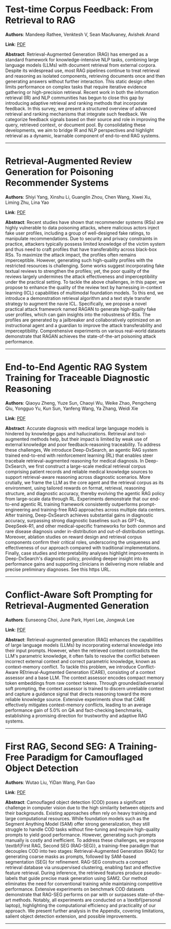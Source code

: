 # Test-time Corpus Feedback: From Retrieval to RAG 

**Authors**: Mandeep Rathee, Venktesh V, Sean MacAvaney, Avishek Anand  

**Link**: [PDF](https://arxiv.org/pdf/2508.15437)  

**Abstract**: Retrieval-Augmented Generation (RAG) has emerged as a standard framework for knowledge-intensive NLP tasks, combining large language models (LLMs) with document retrieval from external corpora. Despite its widespread use, most RAG pipelines continue to treat retrieval and reasoning as isolated components, retrieving documents once and then generating answers without further interaction. This static design often limits performance on complex tasks that require iterative evidence gathering or high-precision retrieval. Recent work in both the information retrieval (IR) and NLP communities has begun to close this gap by introducing adaptive retrieval and ranking methods that incorporate feedback. In this survey, we present a structured overview of advanced retrieval and ranking mechanisms that integrate such feedback. We categorize feedback signals based on their source and role in improving the query, retrieved context, or document pool. By consolidating these developments, we aim to bridge IR and NLP perspectives and highlight retrieval as a dynamic, learnable component of end-to-end RAG systems. 

---
# Retrieval-Augmented Review Generation for Poisoning Recommender Systems 

**Authors**: Shiyi Yang, Xinshu Li, Guanglin Zhou, Chen Wang, Xiwei Xu, Liming Zhu, Lina Yao  

**Link**: [PDF](https://arxiv.org/pdf/2508.15252)  

**Abstract**: Recent studies have shown that recommender systems (RSs) are highly vulnerable to data poisoning attacks, where malicious actors inject fake user profiles, including a group of well-designed fake ratings, to manipulate recommendations. Due to security and privacy constraints in practice, attackers typically possess limited knowledge of the victim system and thus need to craft profiles that have transferability across black-box RSs. To maximize the attack impact, the profiles often remains imperceptible. However, generating such high-quality profiles with the restricted resources is challenging. Some works suggest incorporating fake textual reviews to strengthen the profiles; yet, the poor quality of the reviews largely undermines the attack effectiveness and imperceptibility under the practical setting.
To tackle the above challenges, in this paper, we propose to enhance the quality of the review text by harnessing in-context learning (ICL) capabilities of multimodal foundation models. To this end, we introduce a demonstration retrieval algorithm and a text style transfer strategy to augment the navie ICL. Specifically, we propose a novel practical attack framework named RAGAN to generate high-quality fake user profiles, which can gain insights into the robustness of RSs. The profiles are generated by a jailbreaker and collaboratively optimized on an instructional agent and a guardian to improve the attack transferability and imperceptibility. Comprehensive experiments on various real-world datasets demonstrate that RAGAN achieves the state-of-the-art poisoning attack performance. 

---
# End-to-End Agentic RAG System Training for Traceable Diagnostic Reasoning 

**Authors**: Qiaoyu Zheng, Yuze Sun, Chaoyi Wu, Weike Zhao, Pengcheng Qiu, Yongguo Yu, Kun Sun, Yanfeng Wang, Ya Zhang, Weidi Xie  

**Link**: [PDF](https://arxiv.org/pdf/2508.15746)  

**Abstract**: Accurate diagnosis with medical large language models is hindered by knowledge gaps and hallucinations. Retrieval and tool-augmented methods help, but their impact is limited by weak use of external knowledge and poor feedback-reasoning traceability. To address these challenges, We introduce Deep-DxSearch, an agentic RAG system trained end-to-end with reinforcement learning (RL) that enables steer tracebale retrieval-augmented reasoning for medical diagnosis. In Deep-DxSearch, we first construct a large-scale medical retrieval corpus comprising patient records and reliable medical knowledge sources to support retrieval-aware reasoning across diagnostic scenarios. More crutially, we frame the LLM as the core agent and the retrieval corpus as its environment, using tailored rewards on format, retrieval, reasoning structure, and diagnostic accuracy, thereby evolving the agentic RAG policy from large-scale data through RL.
Experiments demonstrate that our end-to-end agentic RL training framework consistently outperforms prompt-engineering and training-free RAG approaches across multiple data centers. After training, Deep-DxSearch achieves substantial gains in diagnostic accuracy, surpassing strong diagnostic baselines such as GPT-4o, DeepSeek-R1, and other medical-specific frameworks for both common and rare disease diagnosis under in-distribution and out-of-distribution settings. Moreover, ablation studies on reward design and retrieval corpus components confirm their critical roles, underscoring the uniqueness and effectiveness of our approach compared with traditional implementations. Finally, case studies and interpretability analyses highlight improvements in Deep-DxSearch's diagnostic policy, providing deeper insight into its performance gains and supporting clinicians in delivering more reliable and precise preliminary diagnoses. See this https URL. 

---
# Conflict-Aware Soft Prompting for Retrieval-Augmented Generation 

**Authors**: Eunseong Choi, June Park, Hyeri Lee, Jongwuk Lee  

**Link**: [PDF](https://arxiv.org/pdf/2508.15253)  

**Abstract**: Retrieval-augmented generation (RAG) enhances the capabilities of large language models (LLMs) by incorporating external knowledge into their input prompts. However, when the retrieved context contradicts the LLM's parametric knowledge, it often fails to resolve the conflict between incorrect external context and correct parametric knowledge, known as context-memory conflict. To tackle this problem, we introduce Conflict-Aware REtrieval-Augmented Generation (CARE), consisting of a context assessor and a base LLM. The context assessor encodes compact memory token embeddings from raw context tokens. Through grounded/adversarial soft prompting, the context assessor is trained to discern unreliable context and capture a guidance signal that directs reasoning toward the more reliable knowledge source. Extensive experiments show that CARE effectively mitigates context-memory conflicts, leading to an average performance gain of 5.0\% on QA and fact-checking benchmarks, establishing a promising direction for trustworthy and adaptive RAG systems. 

---
# First RAG, Second SEG: A Training-Free Paradigm for Camouflaged Object Detection 

**Authors**: Wutao Liu, YiDan Wang, Pan Gao  

**Link**: [PDF](https://arxiv.org/pdf/2508.15313)  

**Abstract**: Camouflaged object detection (COD) poses a significant challenge in computer vision due to the high similarity between objects and their backgrounds. Existing approaches often rely on heavy training and large computational resources. While foundation models such as the Segment Anything Model (SAM) offer strong generalization, they still struggle to handle COD tasks without fine-tuning and require high-quality prompts to yield good performance. However, generating such prompts manually is costly and inefficient. To address these challenges, we propose \textbf{First RAG, Second SEG (RAG-SEG)}, a training-free paradigm that decouples COD into two stages: Retrieval-Augmented Generation (RAG) for generating coarse masks as prompts, followed by SAM-based segmentation (SEG) for refinement. RAG-SEG constructs a compact retrieval database via unsupervised clustering, enabling fast and effective feature retrieval. During inference, the retrieved features produce pseudo-labels that guide precise mask generation using SAM2. Our method eliminates the need for conventional training while maintaining competitive performance. Extensive experiments on benchmark COD datasets demonstrate that RAG-SEG performs on par with or surpasses state-of-the-art methods. Notably, all experiments are conducted on a \textbf{personal laptop}, highlighting the computational efficiency and practicality of our approach. We present further analysis in the Appendix, covering limitations, salient object detection extension, and possible improvements. 

---
